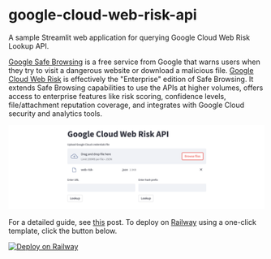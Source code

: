# google-cloud-web-risk-api
A sample Streamlit web application for querying Google Cloud Web Risk Lookup API.

[Google Safe Browsing](https://safebrowsing.google.com) is a free service from Google that warns users when they try to visit a dangerous website or download a malicious file. [Google Cloud Web Risk](https://cloud.google.com/web-risk) is effectively the "Enterprise" edition of Safe Browsing. It extends Safe Browsing capabilities to use the APIs at higher volumes, offers access to enterprise features like risk scoring, confidence levels, file/attachment reputation coverage, and integrates with Google Cloud security and analytics tools.

![web-risk-api](../images/web-risk-api.png)

For a detailed guide, see [this](https://alphasec.io/safe-browsing-with-google-cloud-web-risk) post. To deploy on [Railway](https://railway.app/?referralCode=alphasec) using a one-click template, click the button below.

[![Deploy on Railway](https://railway.app/button.svg)](https://railway.app/new/template/pJBeo1?referralCode=alphasec)
